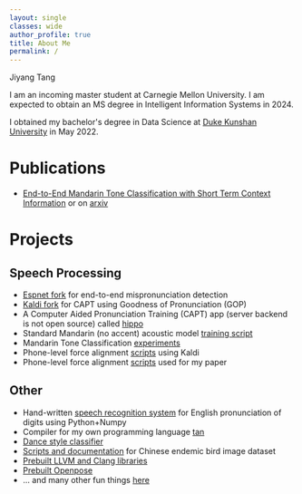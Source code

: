 ```yaml
---
layout: single
classes: wide
author_profile: true
title: About Me
permalink: /
---
```


Jiyang Tang

I am an incoming master student at Carnegie Mellon University. I am expected to obtain
an MS degree in Intelligent Information Systems in 2024.

I obtained my bachelor's degree in Data Science at [Duke Kunshan University](https://dukekunshan.edu.cn/en/about) in
May 2022.

# Publications

- [End-to-End Mandarin Tone Classification with Short Term Context Information](https://ieeexplore.ieee.org/document/9689521)
  or on [arxiv](https://arxiv.org/abs/2104.05657)

# Projects

## Speech Processing

- [Espnet fork](https://github.com/tjysdsg/espnet) for end-to-end mispronunciation detection
- [Kaldi fork](https://github.com/tjysdsg/kaldi) for CAPT using Goodness of Pronunciation (GOP)
- A Computer Aided Pronunciation Training (CAPT) app (server backend is not open source) called
  [hippo](https://github.com/tjysdsg/hippo)
- Standard Mandarin (no accent) acoustic model [training script](https://github.com/tjysdsg/std-mandarin-kaldi)
- Mandarin Tone Classification [experiments](https://github.com/tjysdsg/tone_classifier)
- Phone-level force alignment [scripts](https://github.com/tjysdsg/kaldi-align-to-phones) using Kaldi
- Phone-level force alignment [scripts](https://github.com/tjysdsg/aidatatang_force_align) used for my paper

## Other

- Hand-written [speech recognition system](https://github.com/tjysdsg/speech-recognition) for English pronunciation of
  digits using Python+Numpy
- Compiler for my own programming language [tan](https://github.com/tjysdsg/tan)
- [Dance style classifier](https://github.com/tjysdsg/dance-classifier)
- [Scripts and documentation](https://github.com/tjysdsg/birds) for Chinese endemic bird image dataset
- [Prebuilt LLVM and Clang libraries](https://github.com/tjysdsg/llvm-build)
- [Prebuilt Openpose](https://github.com/tjysdsg/openpose-built)
- ... and many other fun things [here](https://github.com/tjysdsg?tab=repositories)
